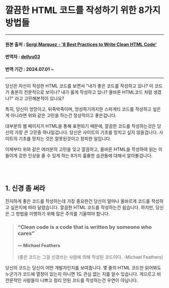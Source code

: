# 깔끔한 HTML 코드를 작성하기 위한 8가지 방법들

----

#### 원본 출처 : [Sergi Marquez - '8 Best Practices to Write Clean HTML Code'](https://medium.com/@sergimarquez/8-best-practices-to-write-clean-html-code-1cd407e2a7ec)
#### 번역자 : [dellyu03](https://github.com/dellyu03)
#### 번역 기간 : 2024.07.01 ~


----

당신은 자신이 작성한 HTML 코드를 보면서 "내가 좋은 코드를 작성하고 있나? 이 코드가 충분히 전문적으로 보이나? 내가 옳게 작성하고 있나? 올바른 HTML코드 처럼 생겼나?" 라고 고민해본적이 있나요?

특히, 당신이 엉망이고, 뒤죽박죽이며, 엉성하기까지한 스파게티 코드를 작성하고 싶은게 아니라면 위와 같은 고민을 하는건 정상적이고 좋은겁니다. 

대부분의 웹 페이지가 HTML을 통해 표현되기 때문에, 깔끔한 코드를 작성하는것은 당신의 가장 큰 고민중 하나일겁니다. 당신은 사이트의 기초를 망치고 싶지 않을겁니다. 사이트의 기초를 망치는 것은 잘못된것이고 창피한 일입니다.

이제부터 위와 같은 여러분의 고민을 잊고 깔끔하고, 올바른 HTML을 작성하여 읽는 이들이게 강한 인상을 줄 수 있게 하는 8가지 훌륭한 습관들에 대해서 알아볼겁니다.

<br></br>

## 1. 신경 좀 써라 
진지하게 좋은 코드를 작성하는데 가장 중요한건 당신이 얼마나 올바르게 코드를 작성하고 싶은지에 따라 달렸습니다. 깔끔한 HTML 코드를 작성하는건 쉽습니다. 하지만, 당신은 그 방법을 이행하기 위해 많은 주의를 기울여야 합니다.

> ### “Clean code is a code that is written by someone who cares” 
> #### — Michael Feathers 
> (좋은 코드는 그걸 신경쓰는 사람에 의해 작성된 코드이다. -Michael Feathers)

당신의 코드는 당신이 어떤 개발자인지를 보여줍니다. 몇 줄의 HTML 코드만 읽어봐도 누군가가 코드에 열정이 있는지 아니면 1도 관심 없는 지를 알수 있습니다. 게으르고 비전문적인 사람들이 나쁘고 정리 안된 코드를 작성하는건 우연이 아닙니다.


